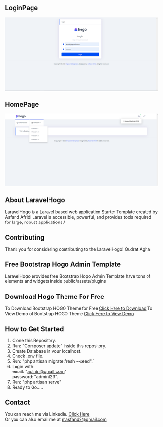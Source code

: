 ## LoginPage

<img src="public/assets/images/brand/login.png" width="100%" height="50%"/>

## HomePage
<img src="public/assets/images/brand/home.png" width="100%" height="50%"/>

## About LaravelHogo
LaravelHogo is a Laravel based web application Starter Template created by Asfand Afridi
Laravel is accessible, powerful, and provides tools required for large, robust applications.\\

## Contributing
Thank you for considering contributing to the LaravelHogo! 
Qudrat Agha

## Free Bootstrap Hogo Admin Template
LaravelHogo provides free Bootstrap Hogo Admin Template have tons of elements and widgets inside public/assets/plugins

## Download Hogo Theme For Free
To Download Bootstrap HOGO Theme for Free <a href="https://github.com/Asfandyarkhanafridi/hogotheme">Click Here to Download</a>
To View Demo of Bootstrap HOGO Theme <a href="https://laravel.spruko.com/hogo/Horizontal-Light/index">Click Here to View Demo</a>

## How to Get Started
1. Clone this Repository.
2. Run: "Composer update" inside this repository.
3. Create Database in your localhost.
4. Check .env file.
5. Run: "php artisan migrate:fresh --seed".`
6. Login with <br>
    email: "admin@gmail.com"<br>
    password: "admin123".<br>
7. Run: "php artisan serve"    
8. Ready to Go.....

## Contact 
You can reach me via LinkedIn. <a href="https://www.linkedin.com/in/asfand-afridi-b47b54124/">Click Here</a> <br>
Or you can also email me at <a href="mailto:masfandy9@gmail.com">masfand9@gmail.com</a>  
